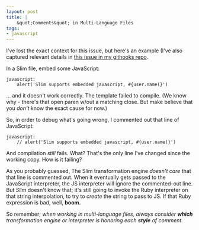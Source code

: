 ```yaml
---
layout: post
title: |
    &quot;Comments&quot; in Multi-Language Files
tags:
- javascript
---
```


I've lost the exact context for this issue, but here's an example (I've also captured relevant details in [this issue in my githooks repo](https://github.com/bobgilmore/githooks/issues/2).

In a Slim file, embed some JavaScript:

    javascript:
        alert('Slim supports embedded javascript, #{user.name(}')

... and it doesn't work correctly.  The template failed to compile.  (We know why - there's that open paren w/out a matching close.  But make believe that you *don't* know the exact cause for now.)

So, in order to debug what's going wrong, I commented out that line of JavaScript:

    javascript:
        // alert('Slim supports embedded javascript, #{user.name(}')

And compilation *still* fails.  What?  That's the only line I've changed since the working copy.  How is it failing?

As you probably guessed, The Slim transformation engine *doesn't care* that that line is commented out. When it eventually gets passed to the JavaScript interpreter, the JS interpreter will ignore the commented-out line.  But *Slim* doesn't know that; it's still going to invoke the Ruby interpreter on that string interpolation, to try to *create* the string to pass to JS.  If that Ruby expression is bad, well, **boom.**

So remember; *when working in multi-language files, always consider **which** transformation engine or interpreter is honoring each **style** of comment.*

